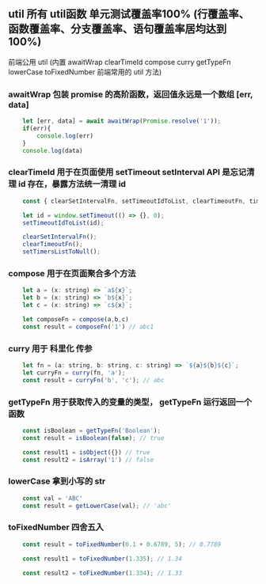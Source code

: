 ## util 所有 util函数 单元测试覆盖率100% (行覆盖率、函数覆盖率、分支覆盖率、语句覆盖率居均达到100%) 

前端公用 util (内置 awaitWrap clearTimeId compose curry getTypeFn lowerCase toFixedNumber 前端常用的 util 方法)

### awaitWrap 包装 promise 的高阶函数，返回值永远是一个数组 [err, data]
```javascript
    let [err, data] = await awaitWrap(Promise.resolve('1'));
    if(err){
        console.log(err)
    }
    console.log(data)
```

### clearTimeId 用于在页面使用 setTimeout setInterval API 是忘记清理 id 存在，暴露方法统一清理 id
```javascript
    const { clearSetIntervalFn, setTimeoutIdToList, clearTimeoutFn, timersArr, setTimersListToNull } = clearTimeId();

    let id = window.setTimeout(() => {}, 0);
    setTimeoutIdToList(id);

    clearSetIntervalFn();
    clearTimeoutFn();
    setTimersListToNull();
```

### compose 用于在页面聚合多个方法
```javascript
    let a = (x: string) => `a${x}`;
    let b = (x: string) => `b${x}`;
    let c = (x: string) => `c${x}`;

    let composeFn = compose(a,b,c)
    const result = composeFn('1') // abc1
```

### curry 用于 科里化 传参
```javascript
    let fn = (a: string, b: string, c: string) => `${a}${b}${c}`;
    let curryFn = curry(fn, 'a');
    const result = curryFn('b', 'c'); // abc
```

### getTypeFn 用于获取传入的变量的类型， getTypeFn 运行返回一个函数
```javascript
    const isBoolean = getTypeFn('Boolean');
    const result = isBoolean(false); // true

    const result1 = isObject({}) // true
    const result2 = isArray('1') // false
```

### lowerCase 拿到小写的 str
```javascript
    const val = 'ABC'
    const result = getLowerCase(val); // 'abc'
```

### toFixedNumber 四舍五入
```javascript
    const result = toFixedNumber(0.1 + 0.6789, 5); // 0.7789

    const result1 = toFixedNumber(1.335); // 1.34
    
    const result2 = toFixedNumber(1.334); // 1.33
```